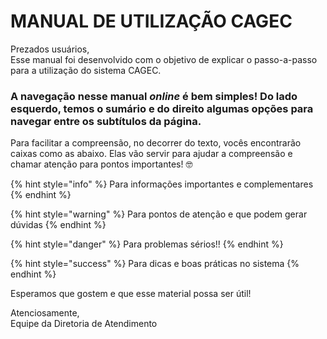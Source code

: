 # MANUAL DE UTILIZAÇÃO CAGEC

Prezados usuários,  
Esse manual foi desenvolvido com o objetivo de explicar o passo-a-passo para a utilização do sistema CAGEC.

### A navegação nesse manual _online_ é bem simples! Do lado esquerdo, temos o sumário e do direito algumas opções para navegar entre os subtítulos da página.

Para facilitar a compreensão, no decorrer do texto, vocês encontrarão caixas como as abaixo. Elas vão servir para ajudar a compreensão e chamar atenção para pontos importantes! 🤓 

{% hint style="info" %}
Para informações importantes e complementares
{% endhint %}

{% hint style="warning" %}
Para pontos de atenção e que podem gerar dúvidas
{% endhint %}

{% hint style="danger" %}
Para problemas sérios!!
{% endhint %}

{% hint style="success" %}
Para dicas e boas práticas no sistema
{% endhint %}

Esperamos que gostem e que esse material possa ser útil!

Atenciosamente,   
Equipe da Diretoria de Atendimento

